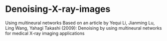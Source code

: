 # Denoising-X-ray-images
Using multineural networks
Based on an article by Yequi Li, Jianming Lu, Ling Wang, Yahagi Takashi (2009):
Denoising by using multineural networks for medical X-ray imaging applications
